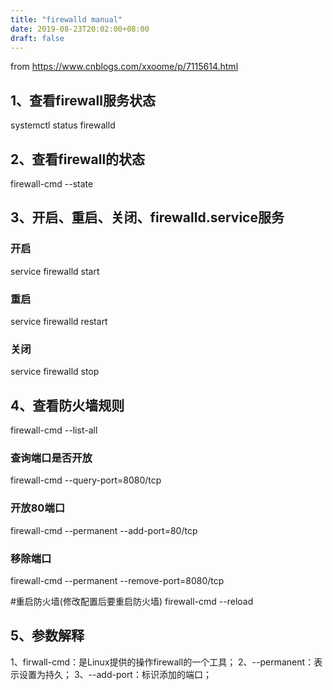 ```yaml
---
title: "firewalld manual"
date: 2019-08-23T20:02:00+08:00
draft: false
---
```

from https://www.cnblogs.com/xxoome/p/7115614.html

## 1、查看firewall服务状态

systemctl status firewalld

## 2、查看firewall的状态

firewall-cmd --state
 

## 3、开启、重启、关闭、firewalld.service服务

### 开启
service firewalld start
### 重启
service firewalld restart
### 关闭
service firewalld stop

## 4、查看防火墙规则

firewall-cmd --list-all 
### 查询端口是否开放
firewall-cmd --query-port=8080/tcp
### 开放80端口
firewall-cmd --permanent --add-port=80/tcp
### 移除端口
firewall-cmd --permanent --remove-port=8080/tcp

#重启防火墙(修改配置后要重启防火墙)
firewall-cmd --reload

## 5、参数解释
1、firwall-cmd：是Linux提供的操作firewall的一个工具；
2、--permanent：表示设置为持久；
3、--add-port：标识添加的端口；